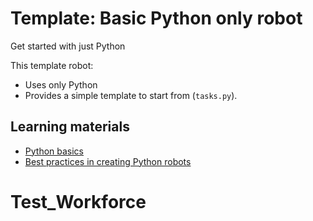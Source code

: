 # Template: Basic Python only robot

Get started with just Python

This template robot:

- Uses only Python 
- Provides a simple template to start from (`tasks.py`).

## Learning materials

- [Python basics](https://robocorp.com/docs/languages-and-frameworks/python)
- [Best practices in creating Python robots](https://robocorp.com/docs/development-guide/qa-and-best-practices/python-robots)
# Test_Workforce
